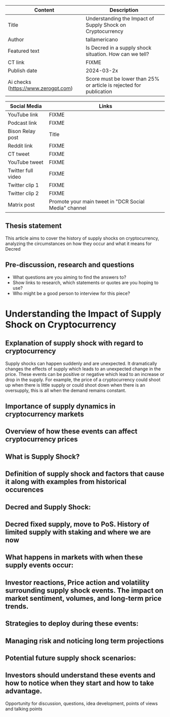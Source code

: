 | Content | Description |
|---|---|
| Title               | Understanding the Impact of Supply Shock on Cryptocurrency |
| Author              | tallamericano |
| Featured text       | Is Decred in a supply shock situation. How can we tell?  |
| CT link             | FIXME |
| Publish date        | 2024-03-2x |
| Ai checks (https://www.zerogpt.com) | Score must be lower than 25% or article is rejected for publication |

| Social Media | Links |
|---|---|
| YouTube link        | FIXME |
| Podcast link        | FIXME |
| Bison Relay post    | Title |
| Reddit link         | FIXME |
| CT tweet            | FIXME |
| YouTube tweet       | FIXME |
| Twitter full video  | FIXME |
| Twitter clip 1      | FIXME |
| Twitter clip 2      | FIXME |
| Matrix post         | Promote your main tweet in "DCR Social Media" channel |


## Thesis statement

This article aims to cover the history of supply shocks on cryptocurrency, analyzing the circumstances on how they occur and what it means for Decred


## Pre-discussion, research and questions

* What questions are you aiming to find the answers to?
* Show links to research, which statements or quotes are you hoping to use?
* Who might be a good person to interview for this piece?


# Understanding the Impact of Supply Shock on Cryptocurrency


## Explanation of supply shock with regard to cryptocurrency

Supply shocks can happen suddenly and are unexpected. It dramatically changes the effects of supply which leads to an unexpected change in the price. These events can be positive or negative which lead to an increase or drop in the supply. For example, the price of a cryptocurrency could shoot up when there is little supply or could shoot down when there is an oversupply, this is all when the demand remains constant.


## Importance of supply dynamics in cryptocurrency markets

## Overview of how these events can affect cryptocurrency prices

## What is Supply Shock?
## Definition of supply shock and factors that cause it along with examples from historical occurences

## Decred and Supply Shock:
## Decred fixed supply, move to PoS. History of limited supply with staking and where we are now

## What happens in markets with when these supply events occur:

## Investor reactions, Price action and volatility surrounding supply shock events. The impact on market sentiment, volumes, and long-term price trends.

## Strategies to deploy during these events:

## Managing risk and noticing long term projections

## Potential future supply shock scenarios:

## Investors should understand these events and how to notice when they start and how to take advantage.

Opportunity for discussion, questions, idea development, points of views and talking points
